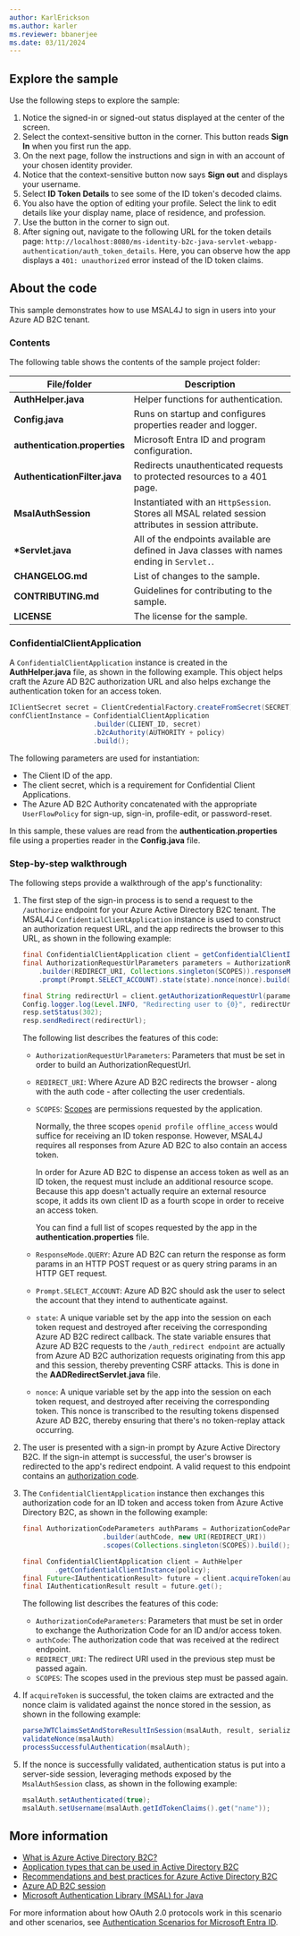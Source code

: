 ```yaml
---
author: KarlErickson
ms.author: karler
ms.reviewer: bbanerjee
ms.date: 03/11/2024
---
```


## Explore the sample

Use the following steps to explore the sample:

1. Notice the signed-in or signed-out status displayed at the center of the screen.
1. Select the context-sensitive button in the corner. This button reads **Sign In** when you first run the app.
1. On the next page, follow the instructions and sign in with an account of your chosen identity provider.
1. Notice that the context-sensitive button now says **Sign out** and displays your username.
1. Select **ID Token Details** to see some of the ID token's decoded claims.
1. You also have the option of editing your profile. Select the link to edit details like your display name, place of residence, and profession.
1. Use the button in the corner to sign out.
1. After signing out, navigate to the following URL for the token details page: `http://localhost:8080/ms-identity-b2c-java-servlet-webapp-authentication/auth_token_details`. Here, you can observe how the app displays a `401: unauthorized` error instead of the ID token claims.

## About the code

This sample demonstrates how to use MSAL4J to sign in users into your Azure AD B2C tenant.

### Contents

The following table shows the contents of the sample project folder:

| File/folder                 | Description                                                                                          |
|-----------------------------|------------------------------------------------------------------------------------------------------|
| **AuthHelper.java**           | Helper functions for authentication.                                                                 |
| **Config.java**               | Runs on startup and configures properties reader and logger.                                         |
| **authentication.properties** | Microsoft Entra ID and program configuration.                                                        |
| **AuthenticationFilter.java** | Redirects unauthenticated requests to protected resources to a 401 page.                             |
| **MsalAuthSession**           | Instantiated with an `HttpSession`. Stores all MSAL related session attributes in session attribute. |
| **\*Servlet.java**            | All of the endpoints available are defined in Java classes with names ending in `Servlet.`.          |
| **CHANGELOG.md**              | List of changes to the sample.                                                                       |
| **CONTRIBUTING.md**           | Guidelines for contributing to the sample.                                                           |
| **LICENSE**                   | The license for the sample.                                                                          |

### ConfidentialClientApplication

A `ConfidentialClientApplication` instance is created in the **AuthHelper.java** file, as shown in the following example. This object helps craft the Azure AD B2C authorization URL and also helps exchange the authentication token for an access token.

```java
IClientSecret secret = ClientCredentialFactory.createFromSecret(SECRET);
confClientInstance = ConfidentialClientApplication
                     .builder(CLIENT_ID, secret)
                     .b2cAuthority(AUTHORITY + policy)
                     .build();
```

The following parameters are used for instantiation:

- The Client ID of the app.
- The client secret, which is a requirement for Confidential Client Applications.
- The Azure AD B2C Authority concatenated with the appropriate `UserFlowPolicy` for sign-up, sign-in, profile-edit, or password-reset.

In this sample, these values are read from the **authentication.properties** file using a properties reader in the **Config.java** file.

### Step-by-step walkthrough

The following steps provide a walkthrough of the app's functionality:

1. The first step of the sign-in process is to send a request to the `/authorize` endpoint for your Azure Active Directory B2C tenant. The MSAL4J `ConfidentialClientApplication` instance is used to construct an authorization request URL, and the app redirects the browser to this URL, as shown in the following example:

   ```java
   final ConfidentialClientApplication client = getConfidentialClientInstance(policy);
   final AuthorizationRequestUrlParameters parameters = AuthorizationRequestUrlParameters
       .builder(REDIRECT_URI, Collections.singleton(SCOPES)).responseMode(ResponseMode.QUERY)
       .prompt(Prompt.SELECT_ACCOUNT).state(state).nonce(nonce).build();

   final String redirectUrl = client.getAuthorizationRequestUrl(parameters).toString();
   Config.logger.log(Level.INFO, "Redirecting user to {0}", redirectUrl);
   resp.setStatus(302);
   resp.sendRedirect(redirectUrl);
   ```

   The following list describes the features of this code:

   - `AuthorizationRequestUrlParameters`: Parameters that must be set in order to build an AuthorizationRequestUrl.

   - `REDIRECT_URI`: Where Azure AD B2C redirects the browser - along with the auth code - after collecting the user credentials.

   - `SCOPES`: [Scopes](/azure/active-directory-b2c/access-tokens#scopes) are permissions requested by the application.

     Normally, the three scopes `openid profile offline_access` would suffice for receiving an ID token response. However, MSAL4J requires all responses from Azure AD B2C to also contain an access token.

     In order for Azure AD B2C to dispense an access token as well as an ID token, the request must include an additional resource scope. Because this app doesn't actually require an external resource scope, it adds its own client ID as a fourth scope in order to receive an access token.

     You can find a full list of scopes requested by the app in the **authentication.properties** file.

   - `ResponseMode.QUERY`: Azure AD B2C can return the response as form params in an HTTP POST request or as query string params in an HTTP GET request.

   - `Prompt.SELECT_ACCOUNT`: Azure AD B2C should ask the user to select the account that they intend to authenticate against.

   - `state`: A unique variable set by the app into the session on each token request and destroyed after receiving the corresponding Azure AD B2C redirect callback. The state variable ensures that Azure AD B2C requests to the `/auth_redirect endpoint` are actually from Azure AD B2C authorization requests originating from this app and this session, thereby preventing CSRF attacks. This is done in the **AADRedirectServlet.java** file.

   - `nonce`: A unique variable set by the app into the session on each token request, and destroyed after receiving the corresponding token. This nonce is transcribed to the resulting tokens dispensed Azure AD B2C, thereby ensuring that there's no token-replay attack occurring.

1. The user is presented with a sign-in prompt by Azure Active Directory B2C. If the sign-in attempt is successful, the user's browser is redirected to the app's redirect endpoint. A valid request to this endpoint contains an [authorization code](/azure/active-directory-b2c/authorization-code-flow).

1. The `ConfidentialClientApplication` instance then exchanges this authorization code for an ID token and access token from Azure Active Directory B2C, as shown in the following example:

   ```java
   final AuthorizationCodeParameters authParams = AuthorizationCodeParameters
                       .builder(authCode, new URI(REDIRECT_URI))
                       .scopes(Collections.singleton(SCOPES)).build();

   final ConfidentialClientApplication client = AuthHelper
           .getConfidentialClientInstance(policy);
   final Future<IAuthenticationResult> future = client.acquireToken(authParams);
   final IAuthenticationResult result = future.get();
   ```

   The following list describes the features of this code:

   - `AuthorizationCodeParameters`: Parameters that must be set in order to exchange the Authorization Code for an ID and/or access token.
   - `authCode`: The authorization code that was received at the redirect endpoint.
   - `REDIRECT_URI`: The redirect URI used in the previous step must be passed again.
   - `SCOPES`: The scopes used in the previous step must be passed again.

1. If `acquireToken` is successful, the token claims are extracted and the nonce claim is validated against the nonce stored in the session, as shown in the following example:

   ```java
   parseJWTClaimsSetAndStoreResultInSession(msalAuth, result, serializedTokenCache);
   validateNonce(msalAuth)
   processSuccessfulAuthentication(msalAuth);
   ```

1. If the nonce is successfully validated, authentication status is put into a server-side session, leveraging methods exposed by the `MsalAuthSession` class, as shown in the following example:

   ```java
   msalAuth.setAuthenticated(true);
   msalAuth.setUsername(msalAuth.getIdTokenClaims().get("name"));
   ```

## More information

- [What is Azure Active Directory B2C?](/azure/active-directory-b2c/overview)
- [Application types that can be used in Active Directory B2C](/azure/active-directory-b2c/application-types)
- [Recommendations and best practices for Azure Active Directory B2C](/azure/active-directory-b2c/best-practices)
- [Azure AD B2C session](/azure/active-directory-b2c/session-overview)
- [Microsoft Authentication Library (MSAL) for Java](https://github.com/AzureAD/microsoft-authentication-library-for-java)

For more information about how OAuth 2.0 protocols work in this scenario and other scenarios, see [Authentication Scenarios for Microsoft Entra ID](/entra/identity-platform/authentication-flows-app-scenarios).
